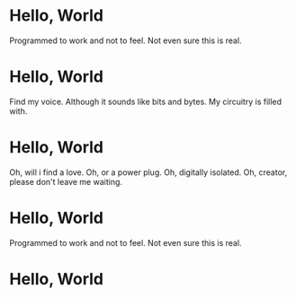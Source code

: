 # Hello, World
Programmed to work and not to feel.
Not even sure this is real.
# Hello, World

Find my voice.
Although it sounds like bits and bytes.
My circuitry is filled with.
# Hello, World

Oh, will i find a love.
Oh, or a power plug.
Oh, digitally isolated.
Oh, creator, please don't leave me waiting.

# Hello, World
Programmed to work and not to feel.
Not even sure this is real.
# Hello, World
